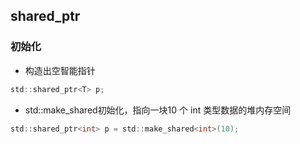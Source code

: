 <!--
 * @Description: 
 * @Version: 1.0
 * @Author: DaLao
 * @Email: dalao_li@163.com
 * @Date: 2022-03-27 21:36:47
 * @LastEditors: dalao
 * @LastEditTime: 2022-04-18 18:44:29
-->

## shared_ptr


### 初始化


- 构造出空智能指针

```c
std::shared_ptr<T> p;
```


- std::make_shared<T>初始化，指向一块10 个 int 类型数据的堆内存空间

```c
std::shared_ptr<int> p = std::make_shared<int>(10);
```